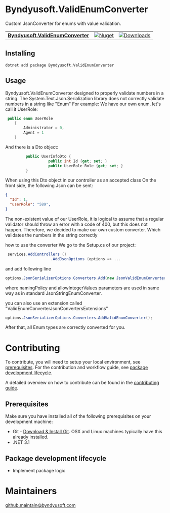 # Byndyusoft.ValidEnumConverter

Custom JsonConverter for enums with value validation.

| | | |
| ------- | ------------ | --------- |
| [**Byndyusoft.ValidEnumConverter**](https://www.nuget.org/packages/Byndyusoft.ValidEnumConverter/) | [![Nuget](https://img.shields.io/nuget/v/Byndyusoft.ValidEnumConverter.svg)](https://www.nuget.org/packages/Byndyusoft.ValidEnumConverter/) | [![Downloads](https://img.shields.io/nuget/dt/Byndyusoft.ValidEnumConverter.svg)](https://www.nuget.org/packages/Byndyusoft.ValidEnumConverter/) |


## Installing

```shell
dotnet add package Byndyusoft.ValidEnumConverter
```

## Usage

Byndyusoft.ValidEnumConverter
designed to properly validate numbers in a string. The System.Text.Json.Serialization library does not correctly validate numbers in a string like "Enum"
For example:
                   We have our own enum, let's call it UserRole:
```csharp
 public enum UserRole
    {
        Administrator = 0,
        Agent = 1
    }
```
And there is a Dto object:
```csharp
         public UserInfoDto {
                   public int Id {get; set; }
                   public UserRole Role {get; set; }
         }
```
When using this Dto object in our controller as an accepted class
On the front side, the following Json can be sent:
```json
{
  "Id": 1,
  "userRole": "589",
}
```
The non-existent value of our UserRole, it is logical to assume that a regular validator should throw an error with a code of 400, but this does not happen.
Therefore, we decided to make our own custom converter. Which validates the numbers in the string correctly

how to use the converter
We go to the Setup.cs of our project:
```csharp
 services.AddControllers ()
                    .AddJsonOptions (options => ...
```
and add following line
```csharp
options.JsonSerializerOptions.Converters.Add(new JsonValidEnumConverterFactory(namingPolicy, allowIntegerValues));
```
where namingPolicy and allowIntegerValues parameters are used in same way as in standard JsonStringEnumConverter.

you can also use an extension called "ValidEnumConverterJsonConvertersExtensions"

```csharp
options.JsonSerializerOptions.Converters.AddValidEnumConverter();
```

After that, all Enum types are correctly converted for you.

# Contributing

To contribute, you will need to setup your local environment, see [prerequisites](#prerequisites). For the contribution and workflow guide, see [package development lifecycle](#package-development-lifecycle).

A detailed overview on how to contribute can be found in the [contributing guide](CONTRIBUTING.md).

## Prerequisites

Make sure you have installed all of the following prerequisites on your development machine:

- Git - [Download & Install Git](https://git-scm.com/downloads). OSX and Linux machines typically have this already installed.
- .NET 3.1


## Package development lifecycle

- Implement package logic

# Maintainers

[github.maintain@byndyusoft.com](mailto:github.maintain@byndyusoft.com)
